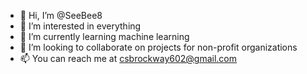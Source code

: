 - 👋 Hi, I’m @SeeBee8
- 👀 I’m interested in everything
- 🌱 I’m currently learning machine learning
- 💞️ I’m looking to collaborate on projects for non-profit organizations
- 📫 You can reach me at csbrockway602@gmail.com

<!---
SeeBee8/SeeBee8 is a ✨ special ✨ repository because its `README.md` (this file) appears on your GitHub profile.
You can click the Preview link to take a look at your changes.
--->
